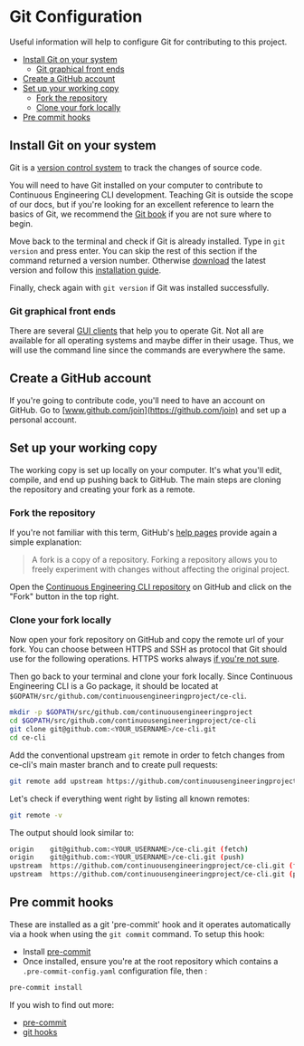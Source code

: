 # Git Configuration
Useful information will help to configure Git for contributing to this project.

- [Install Git on your system](#Install-Git-on-your-system)
    * [Git graphical front ends](#Git-graphical-front-ends)
- [Create a GitHub account](#Create-a-GitHub-account)
- [Set up your working copy](#Set-up-your-working-copy)
  * [Fork the repository](#Fork-the-repository)
  * [Clone your fork locally](#Clone-your-fork-locally)
- [Pre commit hooks](#Pre-commit-hooks)


## Install Git on your system
Git is a [version control system](https://en.wikipedia.org/wiki/Version_control) to track the changes of source code.

You will need to have Git installed on your computer to contribute to Continuous Engineering CLI development. Teaching Git is outside the scope of our docs, but if you're looking for an excellent reference to learn the basics of Git, we recommend the [Git book](https://git-scm.com/book/) if you are not sure where to begin.

Move back to the terminal and check if Git is already installed. Type in `git version` and press enter. You can skip the rest of this section if the command returned a version number. Otherwise [download](https://git-scm.com/downloads) the latest version and follow this [installation guide](https://git-scm.com/book/en/v2/Getting-Started-Installing-Git).

Finally, check again with `git version` if Git was installed successfully.

### Git graphical front ends
There are several [GUI clients](https://git-scm.com/downloads/guis) that help you to operate Git. Not all are available for all operating systems and maybe differ in their usage. Thus, we will use the command line since the commands are everywhere the same.


## Create a GitHub account
If you're going to contribute code, you'll need to have an account on GitHub. Go to [www.github.com/join](https://github.com/join) and set up a personal account.


## Set up your working copy
The working copy is set up locally on your computer. It's what you'll edit, compile, and end up pushing back to GitHub. The main steps are cloning the repository and creating your fork as a remote.

### Fork the repository
If you're not familiar with this term, GitHub's [help pages](https://help.github.com/articles/fork-a-repo/) provide again a simple explanation:

> A fork is a copy of a repository. Forking a repository allows you to freely experiment with changes without affecting the original project.

Open the [Continuous Engineering CLI repository](https://github.com/continuousengineeringproject/ce-cli) on GitHub and click on the "Fork" button in the top right.

### Clone your fork locally
Now open your fork repository on GitHub and copy the remote url of your fork. You can choose between HTTPS and SSH as protocol that Git should use for the following operations. HTTPS works always [if you're not sure](https://help.github.com/articles/which-remote-url-should-i-use/).

Then go back to your terminal and clone your fork locally. Since Continuous Engineering CLI is a Go package, it should be located at `$GOPATH/src/github.com/continuousengineeringproject/ce-cli`.

```sh
mkdir -p $GOPATH/src/github.com/continuousengineeringproject
cd $GOPATH/src/github.com/continuousengineeringproject/ce-cli
git clone git@github.com:<YOUR_USERNAME>/ce-cli.git
cd ce-cli
```

Add the conventional upstream `git` remote in order to fetch changes from ce-cli's main master
branch and to create pull requests:

```sh
git remote add upstream https://github.com/continuousengineeringproject/ce-cli.git
```

Let's check if everything went right by listing all known remotes:

```sh
git remote -v
```

The output should look similar to:

```sh
origin    git@github.com:<YOUR_USERNAME>/ce-cli.git (fetch)
origin    git@github.com:<YOUR_USERNAME>/ce-cli.git (push)
upstream  https://github.com/continuousengineeringproject/ce-cli.git (fetch)
upstream  https://github.com/continuousengineeringproject/ce-cli.git (push)
```

## Pre commit hooks
These are installed as a git 'pre-commit' hook and it operates automatically via a hook when using the `git commit` command. To setup this hook:

- Install [pre-commit](https://pre-commit.com/#install)
- Once installed, ensure you're at the root repository which contains a `.pre-commit-config.yaml` configuration file, then :

```bash
pre-commit install
```

If you wish to find out more:
- [pre-commit](https://pre-commit.com)
- [git hooks](https://git-scm.com/book/en/v2/Customizing-Git-Git-Hooks)
